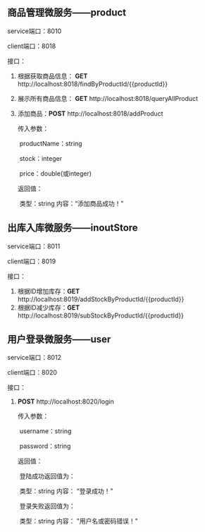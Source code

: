 ## 商品管理微服务——product

service端口：8010

client端口：8018

接口：

1. 根据获取商品信息： **GET** http://localhost:8018/findByProductId/{{productId}}

2. 展示所有商品信息： **GET** http://localhost:8018/queryAllProduct

3. 添加商品：**POST** http://localhost:8018/addProduct

   传入参数：

   ​	productName：string   

   ​	stock：integer  
   
   ​	price：double(或integer)
   
   返回值：
   
   ​	类型：string	内容：“添加商品成功！”
   
   
   
   

## 出库入库微服务——inoutStore

service端口：8011

client端口：8019

接口：

1. 根据ID增加库存：**GET** http://localhost:8019/addStockByProductId/{{productId}}
2. 根据ID减少库存：**GET** http://localhost:8019/subStockByProductId/{{productId}}



## 用户登录微服务——user

service端口：8012

client端口：8020

接口：

1. **POST** http://localhost:8020/login

   传入参数：

   ​	username：string	

   ​	password：string

   返回值：

   ​	登陆成功返回值为：

   ​		类型：string	内容： “登录成功！” 

   ​	登录失败返回值为：

   ​		类型：string	内容： "用户名或密码错误！"

   ​	











